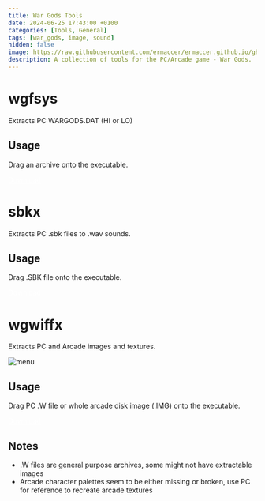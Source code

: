```yaml
---
title: War Gods Tools
date: 2024-06-25 17:43:00 +0100
categories: [Tools, General]
tags: [war_gods, image, sound]  
hidden: false
image: https://raw.githubusercontent.com/ermaccer/ermaccer.github.io/gh-pages/assets/tools/wg/wargods_tools.jpg
description: A collection of tools for the PC/Arcade game - War Gods.
---
```



# wgfsys
Extracts PC WARGODS.DAT (HI or LO)

## Usage
Drag an archive onto the executable.

<a class="btn btn-block btn-dark bg-dark text-gray btn-lg" style="color: white;" href="https://github.com/ermaccer/MortalKombat.Tools/releases/tag/wgfsys" role="button">
<i class="fas fa-download"></i>
Download
</a>


# sbkx
Extracts PC .sbk files to .wav sounds.

## Usage
Drag .SBK file onto the executable.

<a class="btn btn-block btn-dark bg-dark text-gray btn-lg" style="color: white;" href="https://github.com/ermaccer/sbkx/releases/" role="button">
<i class="fas fa-download"></i>
Download
</a>

# wgwiffx
Extracts PC and Arcade images and textures.

<img class="img-fluid mx-auto" alt="menu" src="{% link assets/tools/wg/wg_preview.jpg %}">

## Usage
Drag PC .W file or whole arcade disk image (.IMG) onto the executable.

<a class="btn btn-block btn-dark bg-dark text-gray btn-lg" style="color: white;" href="https://github.com/ermaccer/wgwiffx" role="button">
<i class="fas fa-download"></i>
Download
</a>

## Notes
 - .W files are general purpose archives, some might not have extractable images
 - Arcade character palettes seem to be either missing or broken, use PC for reference to recreate arcade textures


